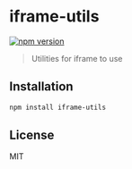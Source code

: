 # iframe-utils

[![npm version](https://img.shields.io/npm/v/iframe-utils.svg)](https://www.npmjs.com/package/iframe-utils)

> Utilities for iframe to use

## Installation

```sh
npm install iframe-utils
```

## License

MIT
